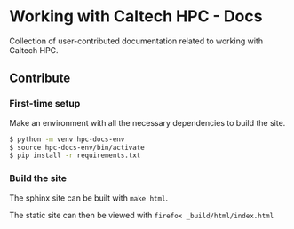 # Working with Caltech HPC - Docs

Collection of user-contributed documentation related to working with Caltech HPC.

## Contribute

### First-time setup

Make an environment with all the necessary dependencies to build the site.

```bash
$ python -m venv hpc-docs-env
$ source hpc-docs-env/bin/activate
$ pip install -r requirements.txt
```

### Build the site

The sphinx site can be built with `make html`.

The static site can then be viewed with `firefox _build/html/index.html`
